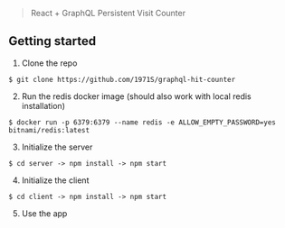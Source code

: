> React + GraphQL Persistent Visit Counter

## Getting started

1. Clone the repo

```
$ git clone https://github.com/1971S/graphql-hit-counter
```

2. Run the redis docker image (should also work with local redis installation)

```
$ docker run -p 6379:6379 --name redis -e ALLOW_EMPTY_PASSWORD=yes bitnami/redis:latest
```

3. Initialize the server

```
$ cd server -> npm install -> npm start
```

4. Initialize the client

```
$ cd client -> npm install -> npm start
```

5. Use the app